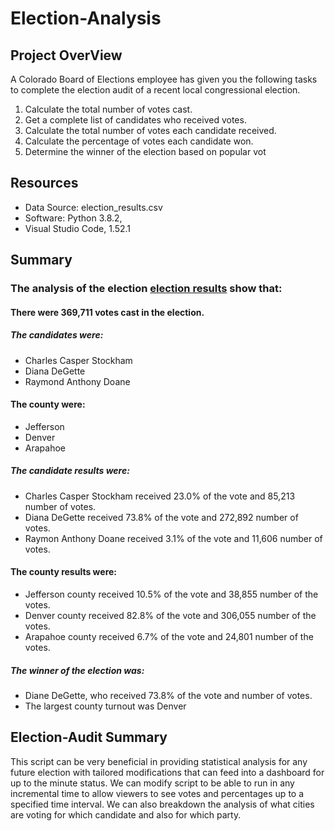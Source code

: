 # Election-Analysis

## Project OverView
A Colorado Board of Elections employee has given you the following tasks to complete the election audit of a recent local congressional election.

1. Calculate the total number of votes cast.
2. Get a complete list of candidates who received votes.
3. Calculate the total number of votes each candidate received.
4. Calculate the percentage of votes each candidate won.
5. Determine the winner of the election based on popular vot

## Resources
- Data Source: election_results.csv
- Software: Python 3.8.2, 
- Visual Studio Code, 1.52.1

## Summary
### The analysis of the election [election results](././resources/election_results_terminal.png) show that:

#### There were 369,711 votes cast in the election.

##### The candidates were:
- Charles Casper Stockham
- Diana DeGette
- Raymond Anthony Doane

#### The county were:
- Jefferson
- Denver
- Arapahoe

##### The candidate results were:
- Charles Casper Stockham received 23.0% of the vote and 85,213 number of votes.
- Diana DeGette received 73.8% of the vote and 272,892 number of votes.
- Raymon Anthony Doane received 3.1% of the vote and 11,606 number of votes.

#### The county results were:
- Jefferson county received 10.5% of the vote and 38,855 number of the votes.
- Denver county received 82.8% of the vote and 306,055 number of the votes.
- Arapahoe county received 6.7% of the vote and 24,801 number of the votes.

##### The winner of the election was:
- Diane DeGette, who received 73.8% of the vote and  number of votes.
- The largest county turnout was Denver

## Election-Audit Summary

This script can be very beneficial in providing statistical analysis for any future election with tailored modifications that can feed into a dashboard for up to the minute status.  We can modify script to be able to run in any incremental time to allow viewers to see votes and percentages up to a specified time interval.  We can also breakdown the analysis of what cities are voting for which candidate and also for which party.  
